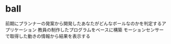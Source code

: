 # ball
前期にプランナーの発案から開発したあなたがどんなボールなのかを判定するアプリケーション
教員の制作したプログラムをベースに構築
モーションセンサーで取得した動きの情報から結果を表示する
